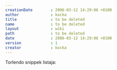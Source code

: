 ```yaml
---
creationDate        : 2006-03-12 14:29:06 +0100 
author              : kocka 
title               : to be deleted 
name                : to be deleted 
layout              : wiki 
path                : to be deleted 
date                : 2006-03-12 14:29:06 +0100 
version             : 1 
creator             : kocka 
---
```

Torlendo snippek listaja:


